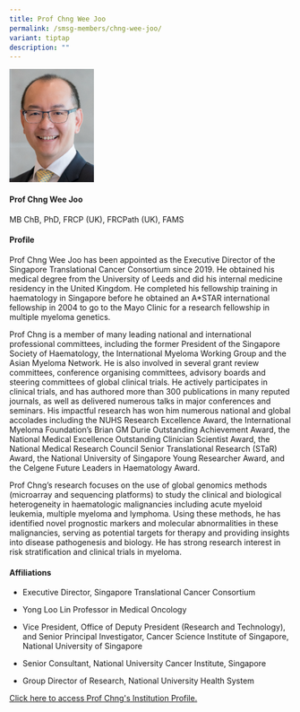 ```yaml
---
title: Prof Chng Wee Joo
permalink: /smsg-members/chng-wee-joo/
variant: tiptap
description: ""
---
```

<p></p>
<div class="isomer-image-wrapper">
<img style="width: 30%;" height="auto" width="100%" alt="" src="/images/Singapore Myeloma Study Group/Member Photos/MTG___Prof_Chng_Wee_Joo.png">
</div>
<h4><strong>Prof Chng Wee Joo</strong></h4>
<p>MB ChB, PhD, FRCP (UK), FRCPath (UK), FAMS</p>
<h4><strong>Profile</strong></h4>
<p>Prof Chng Wee Joo has been appointed as the Executive Director of the
Singapore Translational Cancer Consortium since 2019. He obtained his medical
degree from the University of Leeds and did his internal medicine residency
in the United Kingdom. He completed his fellowship training in haematology
in Singapore before he obtained an A*STAR international fellowship in 2004
to go to the Mayo Clinic for a research fellowship in multiple myeloma
genetics.&nbsp;</p>
<p>Prof Chng is a member of many leading national and international professional
committees, including the former President of the Singapore Society of
Haematology, the International Myeloma Working Group and the Asian Myeloma
Network. He is also involved in several grant review committees, conference
organising committees, advisory boards and steering committees of global
clinical trials. He actively participates in clinical trials, and has authored
more than 300 publications in many reputed journals, as well as delivered
numerous talks in major conferences and seminars. His impactful research
has won him numerous national and global accolades including the NUHS Research
Excellence Award, the International Myeloma Foundation’s Brian GM Durie
Outstanding Achievement Award, the National Medical Excellence Outstanding
Clinician Scientist Award, the National Medical Research Council Senior
Translational Research (STaR) Award, the National University of Singapore
Young Researcher Award, and the Celgene Future Leaders in Haematology Award.</p>
<p>Prof Chng’s research focuses on the use of global genomics methods (microarray
and sequencing platforms) to study the clinical and biological heterogeneity
in haematologic malignancies including acute myeloid leukemia, multiple
myeloma and lymphoma. Using these methods, he has identified novel prognostic
markers and molecular abnormalities in these malignancies, serving as potential
targets for therapy and providing insights into disease pathogenesis and
biology. He has strong research interest in risk stratification and clinical
trials in myeloma.</p>
<h4><strong>Affiliations</strong></h4>
<ul data-tight="true" class="tight">
<li>
<p>Executive Director, Singapore Translational Cancer Consortium</p>
</li>
<li>
<p>Yong Loo Lin Professor in Medical Oncology</p>
</li>
<li>
<p>Vice President, Office of Deputy President (Research and Technology),
and Senior Principal Investigator, Cancer Science Institute of Singapore,
National University of Singapore</p>
</li>
<li>
<p>Senior Consultant, National University Cancer Institute, Singapore</p>
</li>
<li>
<p>Group Director of Research, National University Health System&nbsp;</p>
</li>
</ul>
<p><a href="https://www.ncis.com.sg/For-Patients-and-Visitors/Pages/Find-a-Doctor-Details.aspx?docid=Chng_Wee_Joo" rel="noopener noreferrer nofollow" target="_blank">Click here to access Prof Chng's Institution Profile.</a>
</p>